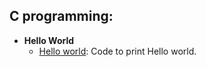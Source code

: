 ## C programming:

* **Hello World**
  * [Hello world](./C_Hello_world.c): Code to print Hello world.

